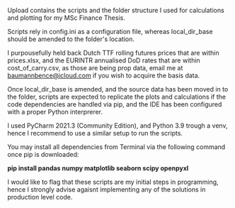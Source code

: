 Upload contains the scripts and the folder structure I used for calculations
and plotting for my MSc Finance Thesis. 

Scripts rely in config.ini as a configuration file, whereas local_dir_base
should be amended to the folder's location. 

I purpousefully held back Dutch TTF rolling futures prices that are within prices.xlsx, and the 
EURINTR annualised DoD rates that are within cost_of_carry.csv, as those are being prop 
data, email me at baumannbence@icloud.com if you wish to acquire the basis data. 

Once local_dir_base is amended, and the source data has been moved in to the folder, 
scripts are expected to replicate the plots and calculations if the code dependencies 
are handled via pip, and the IDE has been configured with a proper Python interprerer.

I used PyCharm 2021.3 (Community Edition), and Python 3.9 trough a venv, hence I recommend
to use a similar setup to run the scripts. 

You may install all dependencies from Terminal via the following command once pip is downloaded:



**pip install pandas numpy matplotlib seaborn scipy openpyxl**

I would like to flag that these scripts are my initial steps in programming, hence I strongly 
advise agaisnt implementing any of the solutions in production level code.


